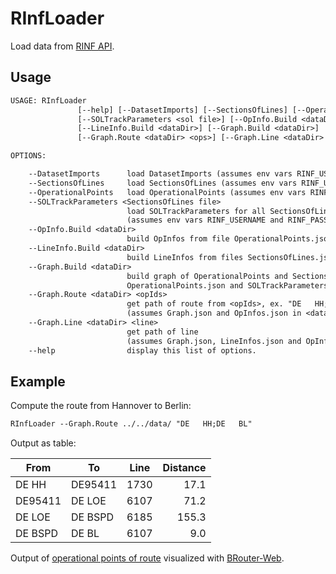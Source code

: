 # RInfLoader

Load data from [RINF API](https://rinf.era.europa.eu/API/Help).

## Usage

```txt
USAGE: RInfLoader
               [--help] [--DatasetImports] [--SectionsOfLines] [--OperationalPoints]
               [--SOLTrackParameters <sol file>] [--OpInfo.Build <dataDir>]
               [--LineInfo.Build <dataDir>] [--Graph.Build <dataDir>] 
               [--Graph.Route <dataDir> <ops>] [--Graph.Line <dataDir> <line>]

OPTIONS:

    --DatasetImports      load DatasetImports (assumes env vars RINF_USERNAME and RINF_PASSWORD).
    --SectionsOfLines     load SectionsOfLines (assumes env vars RINF_USERNAME and RINF_PASSWORD).
    --OperationalPoints   load OperationalPoints (assumes env vars RINF_USERNAME and RINF_PASSWORD).
    --SOLTrackParameters <SectionsOfLines file>
                          load SOLTrackParameters for all SectionsOfLines 
                          (assumes env vars RINF_USERNAME and RINF_PASSWORD). 
    --OpInfo.Build <dataDir>
                          build OpInfos from file OperationalPoints.json in <dataDir>.
    --LineInfo.Build <dataDir>
                          build LineInfos from files SectionsOfLines.json and OperationalPoints.json in <dataDir>.
    --Graph.Build <dataDir>
                          build graph of OperationalPoints and SectionsOfLines from files SectionsOfLines.json,
                          OperationalPoints.json and SOLTrackParameters.json in <dataDir>.
    --Graph.Route <dataDir> <opIds>
                          get path of route from <opIds>, ex. "DE   HH;DE   BL"
                          (assumes Graph.json and OpInfos.json in <dataDir>).
    --Graph.Line <dataDir> <line>
                          get path of line 
                          (assumes Graph.json, LineInfos.json and OpInfos.json in <dataDir>).
    --help                display this list of options.
```

## Example

Compute the route from Hannover to Berlin:

```txt
RInfLoader --Graph.Route ../../data/ "DE   HH;DE   BL"
```

Output as table:

|From|To|Line|Distance|
| --- | --- | ---| ---: |
|DE   HH|DE95411|1730|17.1|
|DE95411|DE  LOE|6107|71.2|
|DE  LOE|DE BSPD|6185|155.3|
|DE BSPD|DE   BL|6107|9.0|

 Output of [operational points of route](https://brouter.de/brouter-web/#map=9/52.439487/10.984844/osm-mapnik-german_style&lonlats=9.742211,52.377482;9.808958,52.374380;9.974214,52.376994;9.982670,52.373167;10.083924,52.391323;10.181740,52.417191;10.238710,52.432217;10.322279,52.449419;10.428068,52.456469;10.545209,52.456210;10.624839,52.427532;10.710352,52.423153;10.717842,52.423548;10.787725,52.429355;10.852638,52.430929;10.971329,52.436259;10.984844,52.439487;11.704606,52.574701;11.948342,52.597452;12.040855,52.591211;12.354864,52.599770;12.432024,52.601998;12.502795,52.599933;12.629225,52.592225;12.677476,52.590744;12.939727,52.551904;13.148819,52.537358;13.198396,52.534378;13.255475,52.526888;13.299406,52.530313;13.339423,52.535255;13.341424,52.535724;13.369366,52.525998&profile=rail) visualized with [BRouter-Web](https://brouter.de/).
